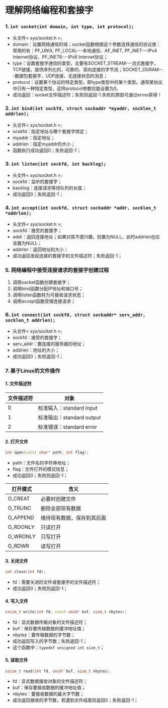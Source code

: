 # 理解网络编程和套接字

### 1. `int socket(int domain, int type, int protocol);`

* 头文件< sys/socket.h >;
* domain：设置网络通信的域；socket函数根据这个参数选择通信的协议族：常用的有：PF_UNIX, PF_LOCAL---本地通信、AF_INET, PF_INET---IPv4 Internet协议、PF_INET6---IPv6 Internet协议；
* type：设置套接字通信的类型，主要有SOCKET_STREAM---流式套接字，TCP链接，提供序列化的、可靠的、双向连接的字节流；SOCKET_DGRAM---数据包套接字，UDP连接，无连接状态的消息；
* protocol：设置某个协议的特定类型，即type类型中的某个类型。通常某协议中只有一种特定类型，这样protocol参数仅能设置为0。
* 成功返回：socket文件描述符；失败则返回-1.失败的原因可通过errno获得！

### 2. `int bind(int sockfd, struct sockaddr *myaddr, socklen_t addrlen);`

* 头文件< sys/socket.h >;
* scokfd：指定地址与哪个套接字绑定；
* myaddr：指定地址；
* addrlen：指定myaddr的大小；
* 函数执行成功返回0；失败返回-1；

###  3. `int listen(int sockfd, int backlog);`

* 头文件< sys/socket.h >;
* sockfd：监听的套接字；
* backlog：连接请求等待队列的长度；
* 成功返回0；失败返回-1；

### 4. `int accept(int sockfd, struct sockaddr *addr, socklen_t *addrlen);`

* 头文件< sys/socket.h >;
* sockfd：接受的套接字；
* addr：返回连接地址；如果对其不感兴趣，则置为NULL，此时addrlen也应该置为NULL；
* addrlen：返回地址的大小；
* 成功返回发起连接的套接字的文件描述符；失败返回-1；

### 5. 网络编程中接受连接请求的套接字创建过程

1. 调用socket函数创建套接字；
2. 调用bind函数分配IP地址和端口号；
3. 调用listen函数转为可接收请求状态；
4. 调用accept函数受理连接请求；

### 6. `int connect(int sockfd, struct sockaddr* serv_addr, socklen_t addrlen);`

* 头文件< sys/socket.h >;
* sockfd：接受的套接字；
* serv_addr：要连接的服务器的地址；
* addrlen：地址的大小；
* 成功返回0；失败返回-1；

### 7. 基于Linux的文件操作

#### 1. 文件描述符

| 文件描述符 | 对象                      |
| ---------- | ------------------------- |
| 0          | 标准输入：standard input  |
| 1          | 标准输出：standard output |
| 2          | 标准错误：standard error  |

#### 2. 打开文件

```c++
int open(const char* path, int flag);
```

* path：文件名的字符串地址；
* flag：文件打开的模式信息；
* 成功返回0；失败则返回-1；

| 打开模式 | 含义                       |
| -------- | -------------------------- |
| O_CREAT  | 必要时创建文件             |
| O_TRUNC  | 删除全部现有数据           |
| O_APPEND | 维持现有数据，保存到其后面 |
| O_RDONLY | 只读打开                   |
| O_WRONLY | 只写打开                   |
| O_RDWR   | 读写打开                   |

#### 3. 关闭文件

```c++
int close(int fd);
```

* fd：需要关闭的文件或套接字的文件描述符；
* 成功返回0；失败则返回-1；

#### 4. 写入文件

```c++
ssize_t write(int fd, const void* buf, size_t nbytes);
```

* fd：显式数据传输对象的文件描述符；
* buf：保存要传输数据的缓冲地址值；
* nbytes：要传输数据的字节数；
* 成功返回写入的字节数；失败返回-1；
* 这个函数中：`typedef unsigned int size_t`；

#### 5. 读取文件

```c++
ssize_t read(int fd, void* buf, size_t nbytes);
```

* fd：显式数据接收对象的文件描述符；
* buf：保存要接收数据的缓冲地址值；
* nbytes：要接收数据的最大字节数；
* 成功返回接收的字节数，若遇到文件结尾则返回0；失败返回-1；